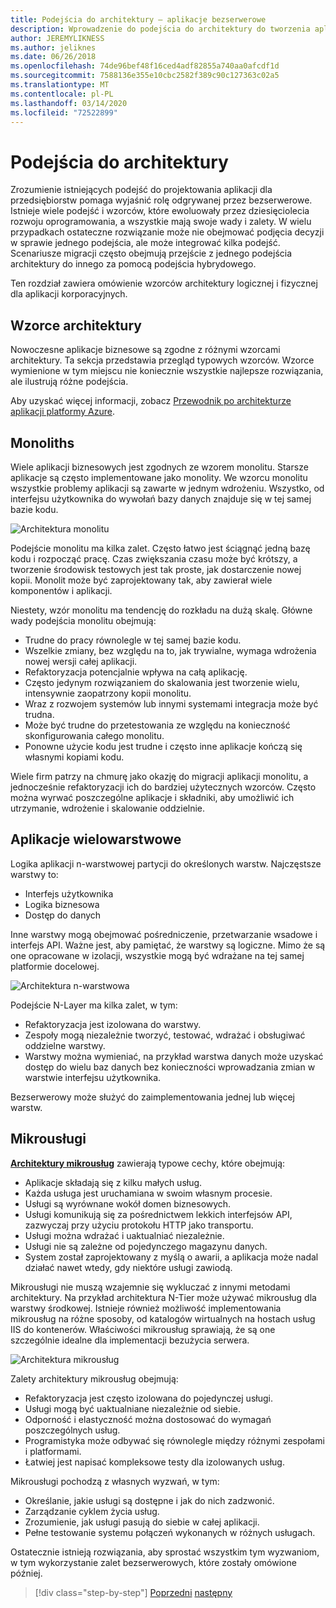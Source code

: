 ```yaml
---
title: Podejścia do architektury — aplikacje bezserwerowe
description: Wprowadzenie do podejścia do architektury do tworzenia aplikacji korporacyjnych opartych na chmurze, od architektur n-warstwowych do bezserwerowych.
author: JEREMYLIKNESS
ms.author: jeliknes
ms.date: 06/26/2018
ms.openlocfilehash: 74de96bef48f16ced4adf82855a740aa0afcdf1d
ms.sourcegitcommit: 7588136e355e10cbc2582f389c90c127363c02a5
ms.translationtype: MT
ms.contentlocale: pl-PL
ms.lasthandoff: 03/14/2020
ms.locfileid: "72522899"
---
```

# <a name="architecture-approaches"></a>Podejścia do architektury

Zrozumienie istniejących podejść do projektowania aplikacji dla przedsiębiorstw pomaga wyjaśnić rolę odgrywanej przez bezserwerowe. Istnieje wiele podejść i wzorców, które ewoluowały przez dziesięciolecia rozwoju oprogramowania, a wszystkie mają swoje wady i zalety. W wielu przypadkach ostateczne rozwiązanie może nie obejmować podjęcia decyzji w sprawie jednego podejścia, ale może integrować kilka podejść. Scenariusze migracji często obejmują przejście z jednego podejścia architektury do innego za pomocą podejścia hybrydowego.

Ten rozdział zawiera omówienie wzorców architektury logicznej i fizycznej dla aplikacji korporacyjnych.

## <a name="architecture-patterns"></a>Wzorce architektury

Nowoczesne aplikacje biznesowe są zgodne z różnymi wzorcami architektury. Ta sekcja przedstawia przegląd typowych wzorców. Wzorce wymienione w tym miejscu nie koniecznie wszystkie najlepsze rozwiązania, ale ilustrują różne podejścia.

Aby uzyskać więcej informacji, zobacz [Przewodnik po architekturze aplikacji platformy Azure](https://docs.microsoft.com/azure/architecture/guide/).

## <a name="monoliths"></a>Monoliths

Wiele aplikacji biznesowych jest zgodnych ze wzorem monolitu. Starsze aplikacje są często implementowane jako monolity. We wzorcu monolitu wszystkie problemy aplikacji są zawarte w jednym wdrożeniu. Wszystko, od interfejsu użytkownika do wywołań bazy danych znajduje się w tej samej bazie kodu.

![Architektura monolitu](./media/monolith-architecture.png)

Podejście monolitu ma kilka zalet. Często łatwo jest ściągnąć jedną bazę kodu i rozpocząć pracę. Czas zwiększania czasu może być krótszy, a tworzenie środowisk testowych jest tak proste, jak dostarczenie nowej kopii. Monolit może być zaprojektowany tak, aby zawierał wiele komponentów i aplikacji.

Niestety, wzór monolitu ma tendencję do rozkładu na dużą skalę. Główne wady podejścia monolitu obejmują:

- Trudne do pracy równolegle w tej samej bazie kodu.
- Wszelkie zmiany, bez względu na to, jak trywialne, wymaga wdrożenia nowej wersji całej aplikacji.
- Refaktoryzacja potencjalnie wpływa na całą aplikację.
- Często jedynym rozwiązaniem do skalowania jest tworzenie wielu, intensywnie zaopatrzony kopii monolitu.
- Wraz z rozwojem systemów lub innymi systemami integracja może być trudna.
- Może być trudne do przetestowania ze względu na konieczność skonfigurowania całego monolitu.
- Ponowne użycie kodu jest trudne i często inne aplikacje kończą się własnymi kopiami kodu.

Wiele firm patrzy na chmurę jako okazję do migracji aplikacji monolitu, a jednocześnie refaktoryzacji ich do bardziej użytecznych wzorców. Często można wyrwać poszczególne aplikacje i składniki, aby umożliwić ich utrzymanie, wdrożenie i skalowanie oddzielnie.

## <a name="n-layer-applications"></a>Aplikacje wielowarstwowe

Logika aplikacji n-warstwowej partycji do określonych warstw. Najczęstsze warstwy to:

- Interfejs użytkownika
- Logika biznesowa
- Dostęp do danych

Inne warstwy mogą obejmować pośredniczenie, przetwarzanie wsadowe i interfejs API. Ważne jest, aby pamiętać, że warstwy są logiczne. Mimo że są one opracowane w izolacji, wszystkie mogą być wdrażane na tej samej platformie docelowej.

![Architektura n-warstwowa](./media/n-layer-architecture.png)

Podejście N-Layer ma kilka zalet, w tym:

- Refaktoryzacja jest izolowana do warstwy.
- Zespoły mogą niezależnie tworzyć, testować, wdrażać i obsługiwać oddzielne warstwy.
- Warstwy można wymieniać, na przykład warstwa danych może uzyskać dostęp do wielu baz danych bez konieczności wprowadzania zmian w warstwie interfejsu użytkownika.

Bezserwerowy może służyć do zaimplementowania jednej lub więcej warstw.

## <a name="microservices"></a>Mikrousługi

**[Architektury mikrousług](https://docs.microsoft.com/azure/architecture/guide/architecture-styles/microservices)** zawierają typowe cechy, które obejmują:

- Aplikacje składają się z kilku małych usług.
- Każda usługa jest uruchamiana w swoim własnym procesie.
- Usługi są wyrównane wokół domen biznesowych.
- Usługi komunikują się za pośrednictwem lekkich interfejsów API, zazwyczaj przy użyciu protokołu HTTP jako transportu.
- Usługi można wdrażać i uaktualniać niezależnie.
- Usługi nie są zależne od pojedynczego magazynu danych.
- System został zaprojektowany z myślą o awarii, a aplikacja może nadal działać nawet wtedy, gdy niektóre usługi zawiodą.

Mikrousługi nie muszą wzajemnie się wykluczać z innymi metodami architektury. Na przykład architektura N-Tier może używać mikrousług dla warstwy środkowej. Istnieje również możliwość implementowania mikrousług na różne sposoby, od katalogów wirtualnych na hostach usług IIS do kontenerów. Właściwości mikrousług sprawiają, że są one szczególnie idealne dla implementacji bezużycia serwera.

![Architektura mikrousług](./media/microservices-architecture.png)

Zalety architektury mikrousług obejmują:

- Refaktoryzacja jest często izolowana do pojedynczej usługi.
- Usługi mogą być uaktualniane niezależnie od siebie.
- Odporność i elastyczność można dostosować do wymagań poszczególnych usług.
- Programistyka może odbywać się równolegle między różnymi zespołami i platformami.
- Łatwiej jest napisać kompleksowe testy dla izolowanych usług.

Mikrousługi pochodzą z własnych wyzwań, w tym:

- Określanie, jakie usługi są dostępne i jak do nich zadzwonić.
- Zarządzanie cyklem życia usług.
- Zrozumienie, jak usługi pasują do siebie w całej aplikacji.
- Pełne testowanie systemu połączeń wykonanych w różnych usługach.

Ostatecznie istnieją rozwiązania, aby sprostać wszystkim tym wyzwaniom, w tym wykorzystanie zalet bezserwerowych, które zostały omówione później.

>[!div class="step-by-step"]
>[Poprzedni](index.md)
>[następny](architecture-deployment-approaches.md)
